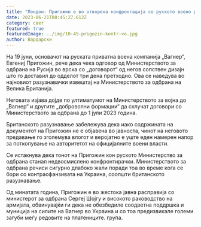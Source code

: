 ```yaml
---
title: "Лондон: Пригожин е во отворена конфронтација со руското воено раководство"
date: 2023-06-21T08:45:27.612Z
category: свет
featured: true
featuredImage: ../img/10-45-prigozin-kontr-vo.jpg
author: Вардарски
---
```

На 19 јуни, основачот на руската приватна воена компанија „Вагнер“, Евгениј Пригожин, рече дека чека одговор од Министерството за одбрана на Русија во врска со „договорот“ од негов сопствен дизајн што го доставил до одделот три дена претходно. Ова се наведува во најновиот разузнавачки извештај на Министерството за одбрана на Велика Британија.

Неговата изјава дојде по ултиматумот на Министерството за војна до „Вагнер“ и другите „доброволни формации“ да склучат договори со Министерството за одбрана до 1 јули 2023 година.

Британското разузнавање забележува дека иако содржината на документот на Пригожин не е објавена во јавноста, чинот на неговото предавање го зголемува влогот и веројатно е уште еден намерен напор за поткопување на авторитетот на официјалните воени власти.

Се истакнува дека тонот на Пригожин кон руското Министерство за одбрана станал недвосмислено конфронтирачки. Министерството за одбрана речиси сигурно длабоко жали поради тоа во време кога се бори со контраофанзивата на Украина, соопшти британското разузнавање.

Од минатата година, Пригожин е во жестока јавна расправија со министерот за одбрана Сергеј Шојгу и високото раководство на армијата, обвинувајќи ги дека не обезбедиле соодветна поддршка и муниција на силите на Вагнер во Украина и со тоа предизвикале големи загуби меѓу редовите на платениците. група.